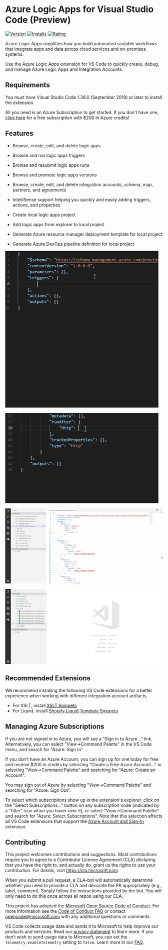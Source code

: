 # Azure Logic Apps for Visual Studio Code (Preview)

[![Version](https://vsmarketplacebadge.apphb.com/version/ms-azuretools.vscode-logicapps.svg)](https://marketplace.visualstudio.com/items?itemName=ms-azuretools.vscode-logicapps) [![Installs](https://vsmarketplacebadge.apphb.com/installs/ms-azuretools.vscode-logicapps.svg)](https://marketplace.visualstudio.com/items?itemName=ms-azuretools.vscode-logicapps) [![Rating](https://vsmarketplacebadge.apphb.com/rating-star/ms-azuretools.vscode-logicapps.svg)](https://marketplace.visualstudio.com/items?itemName=ms-azuretools.vscode-logicapps#review-details)

Azure Logic Apps simplifies how you build automated scalable workflows that integrate apps and data across cloud services and on-premises systems.

Use the Azure Logic Apps extension for VS Code to quickly create, debug, and manage Azure Logic Apps and Integration Accounts.

## Requirements

You must have Visual Studio Code 1.38.0 (September 2019) or later to install the extension.

All you need is an Azure Subscription to get started. If you don't have one, [click here](https://azure.microsoft.com/en-us/free/) for a free subscription with $200 in Azure credits!

## Features

* Browse, create, edit, and delete logic apps
* Browse and run logic apps triggers
* Browse and resubmit logic apps runs
* Browse and promote logic apps versions
* Browse, create, edit, and delete integration accounts, schema, map, partners, and agreements
* IntelliSense support helping you quickly and easily adding triggers, actions, and properties

* Create local logic apps project
* Add logic apps from explorer to local project
* Generate Azure resource manager deployment template for local project
* Generate Azure DevOps pipeline definition for local project

![Recurrence trigger IntelliSense](resources/recurrence-trigger.gif)

![Run after IntelliSense](resources/run-after.gif)

![Open in read-only designer](resources/open-in-designer.gif)

![Open run in monitoring view](resources/open-in-monitoring-view.gif)

## Recommended Extensions

We recommend installing the following VS Code extensions for a better experience when working with different integration account artifacts.

* For XSLT, install [XSLT Snippets](https://marketplace.visualstudio.com/items?itemName=marvinhagemeister.vscode-xslt-snippets)
* For Liquid, install [Shopify Liquid Template Snippets](https://marketplace.visualstudio.com/items?itemName=killalau.vscode-liquid-snippets)

## Managing Azure Subscriptions

If you are not signed in to Azure, you will see a "Sign in to Azure..." link. Alternatively, you can select "View->Command Palette" in the VS Code menu, and search for "Azure: Sign In".

If you don't have an Azure Account, you can sign up for one today for free and receive $200 in credits by selecting "Create a Free Azure Account..." or selecting "View->Command Palette" and searching for "Azure: Create an Account".

You may sign out of Azure by selecting "View->Command Palette" and searching for "Azure: Sign Out".

To select which subscriptions show up in the extension's explorer, click on the "Select Subscriptions..." button on any subscription node (indicated by a "filter" icon when you hover over it), or select "View->Command Palette" and search for "Azure: Select Subscriptions". Note that this selection affects all VS Code extensions that support the [Azure Account and Sign-In](https://github.com/Microsoft/vscode-azure-account) extension.

## Contributing

This project welcomes contributions and suggestions.  Most contributions require you to agree to a
Contributor License Agreement (CLA) declaring that you have the right to, and actually do, grant us
the rights to use your contribution. For details, visit https://cla.microsoft.com.

When you submit a pull request, a CLA-bot will automatically determine whether you need to provide
a CLA and decorate the PR appropriately (e.g., label, comment). Simply follow the instructions
provided by the bot. You will only need to do this once across all repos using our CLA.

This project has adopted the [Microsoft Open Source Code of Conduct](https://opensource.microsoft.com/codeofconduct/).
For more information see the [Code of Conduct FAQ](https://opensource.microsoft.com/codeofconduct/faq/) or
contact [opencode@microsoft.com](mailto:opencode@microsoft.com) with any additional questions or comments.

VS Code collects usage data and sends it to Microsoft to help improve our products and services. Read our [privacy statement](https://go.microsoft.com/fwlink/?LinkID=528096&clcid=0x409) to learn more. If you don’t wish to send usage data to Microsoft, you can set the `telemetry.enableTelemetry` setting to `false`. Learn more in our [FAQ](https://code.visualstudio.com/docs/supporting/faq#_how-to-disable-telemetry-reporting).

